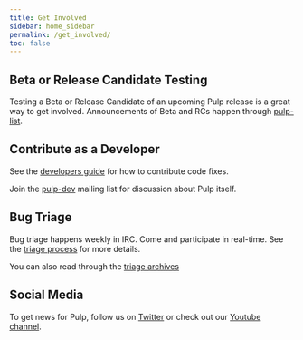 ```yaml
---
title: Get Involved
sidebar: home_sidebar
permalink: /get_involved/
toc: false
---
```


## Beta or Release Candidate Testing

Testing a Beta or Release Candidate of an upcoming Pulp release is a great way to get involved.
Announcements of Beta and RCs happen through
[pulp-list](https://www.redhat.com/mailman/listinfo/pulp-list).

## Contribute as a Developer

See the [developers guide](http://docs.pulpproject.org/dev-guide/contributing/index.html) for how
to contribute code fixes.

Join the [pulp-dev](https://www.redhat.com/mailman/listinfo/pulp-dev) mailing list for discussion about
Pulp itself.

## Bug Triage

Bug triage happens weekly in IRC. Come and participate in real-time. See the
[triage process](http://docs.pulpproject.org/dev-guide/contributing/bugs.html#triage-process) for
more details.

You can also read through the [triage archives](https://pulpadmin.fedorapeople.org/triage/pulp-dev/?C=N;O=D)

## Social Media

To get news for Pulp, follow us on [Twitter](https://twitter.com/pulpproj) or check out our [Youtube
channel](https://www.youtube.com/channel/UCI43Ffs4VPDv7awXvvBJfRQ).

